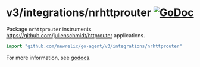 # v3/integrations/nrhttprouter [![GoDoc](https://godoc.org/github.com/newrelic/go-agent/v3/integrations/nrhttprouter?status.svg)](https://godoc.org/github.com/newrelic/go-agent/v3/integrations/nrhttprouter)

Package `nrhttprouter` instruments https://github.com/julienschmidt/httprouter applications.

```go
import "github.com/newrelic/go-agent/v3/integrations/nrhttprouter"
```

For more information, see
[godocs](https://godoc.org/github.com/newrelic/go-agent/v3/integrations/nrhttprouter).
